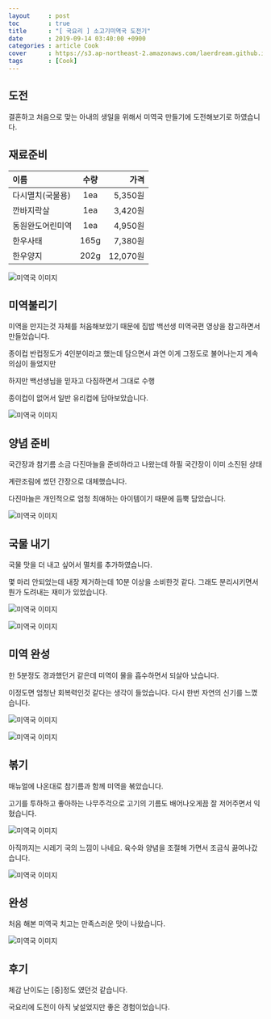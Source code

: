 ```yaml
---
layout     : post
toc        : true
title      : "[ 국요리 ] 소고기미역국 도전기"
date       : 2019-09-14 03:40:00 +0900
categories : article Cook
cover      : https://s3.ap-northeast-2.amazonaws.com/laerdream.github.io/cover/seaweed.jpg
tags       : [Cook]
---
```


## 도전

결혼하고 처음으로 맞는 아내의 생일을 위해서 미역국 만들기에 도전해보기로 하였습니다.

## 재료준비

| 이름 | 수량 | 가격 |
|:--------|:--------:|--------:|
| 다시멸치(국물용) | 1ea | 5,350원 |
| 깐바지락살  | 1ea | 3,420원 |
| 동원완도어린미역  | 1ea | 4,950원 |
| 한우사태  | 165g | 7,380원 |
| 한우양지  |  202g | 12,070원 |

![미역국 이미지](https://s3.ap-northeast-2.amazonaws.com/laerdream.github.io/2019-09-15/0915_seaweedsoup_0.jpg)

## 미역불리기

미역을 만지는것 자체를 처음해보았기 때문에 집밥 백선생 미역국편 영상을 참고하면서 만들었습니다.

종이컵 반컵정도가 4인분이라고 했는데 담으면서 과연 이게 그정도로 불어나는지 계속 의심이 들었지만

하지만 백선생님을 믿자고 다짐하면서 그대로 수행

종이컵이 없어서 일반 유리컵에 담아보았습니다.

![미역국 이미지](https://s3.ap-northeast-2.amazonaws.com/laerdream.github.io/2019-09-15/0915_seaweedsoup_2.jpg)

## 양념 준비

국간장과 참기름 소금 다진마늘을 준비하라고 나왔는데 하필 국간장이 이미 소진된 상태

계란조림에 썼던 간장으로 대체했습니다.

다진마늘은 개인적으로 엄청 최애하는 아이템이기 때문에 듬뿍 담았습니다.

![미역국 이미지](https://s3.ap-northeast-2.amazonaws.com/laerdream.github.io/2019-09-15/0915_seaweedsoup_3.jpg)

## 국물 내기

국물 맛을 더 내고 싶어서 멸치를 추가하였습니다.

몇 마리 안되었는데 내장 제거하는데 10분 이상을 소비한것 같다. 그래도 분리시키면서 뭔가 도려내는 재미가 있었습니다.

![미역국 이미지](https://s3.ap-northeast-2.amazonaws.com/laerdream.github.io/2019-09-15/0915_seaweedsoup_5.jpg)

![미역국 이미지](https://s3.ap-northeast-2.amazonaws.com/laerdream.github.io/2019-09-15/0915_seaweedsoup_7.jpg)

## 미역 완성

한 5분정도 경과했던거 같은데 미역이 물을 흡수하면서 되살아 났습니다.

이정도면 엄청난 회복력인것 같다는 생각이 들었습니다. 다시 한번 자연의 신기를 느꼈습니다.

![미역국 이미지](https://s3.ap-northeast-2.amazonaws.com/laerdream.github.io/2019-09-15/0915_seaweedsoup_4.jpg)

![미역국 이미지](https://s3.ap-northeast-2.amazonaws.com/laerdream.github.io/2019-09-15/0915_seaweedsoup_6.jpg)

## 볶기

매뉴얼에 나온대로 참기름과 함께 미역을 볶았습니다.

고기를 투하하고 좋아하는 나무주걱으로 고기의 기름도 배어나오게끔 잘 저어주면서 익혔습니다.

![미역국 이미지](https://s3.ap-northeast-2.amazonaws.com/laerdream.github.io/2019-09-15/0915_seaweedsoup_8.jpg)

아직까지는 시레기 국의 느낌이 나네요. 육수와 양념을 조절해 가면서 조금식 끓여나갔습니다.

![미역국 이미지](https://s3.ap-northeast-2.amazonaws.com/laerdream.github.io/2019-09-15/0915_seaweedsoup_9.jpg)

## 완성

처음 해본 미역국 치고는 만족스러운 맛이 나왔습니다.

![미역국 이미지](https://s3.ap-northeast-2.amazonaws.com/laerdream.github.io/2019-09-15/0915_seaweedsoup_10.jpg)

## 후기
체감 난이도는 [중]정도 였던것 같습니다.

국요리에 도전이 아직 낯설었지만 좋은 경험이었습니다.